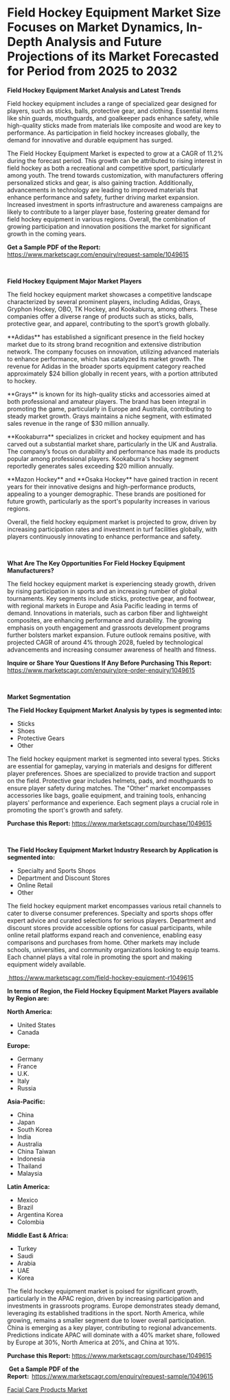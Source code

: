<p><h1>Field Hockey Equipment Market Size Focuses on Market Dynamics, In-Depth Analysis and Future Projections of its Market Forecasted for Period from 2025 to 2032</h1></p><p><strong>Field Hockey Equipment Market Analysis and Latest Trends</strong></p>
<p><p>Field hockey equipment includes a range of specialized gear designed for players, such as sticks, balls, protective gear, and clothing. Essential items like shin guards, mouthguards, and goalkeeper pads enhance safety, while high-quality sticks made from materials like composite and wood are key to performance. As participation in field hockey increases globally, the demand for innovative and durable equipment has surged.</p><p>The Field Hockey Equipment Market is expected to grow at a CAGR of 11.2% during the forecast period. This growth can be attributed to rising interest in field hockey as both a recreational and competitive sport, particularly among youth. The trend towards customization, with manufacturers offering personalized sticks and gear, is also gaining traction. Additionally, advancements in technology are leading to improved materials that enhance performance and safety, further driving market expansion. Increased investment in sports infrastructure and awareness campaigns are likely to contribute to a larger player base, fostering greater demand for field hockey equipment in various regions. Overall, the combination of growing participation and innovation positions the market for significant growth in the coming years.</p></p>
<p><strong>Get a Sample PDF of the Report:&nbsp;</strong> <a href="https://www.marketscagr.com/enquiry/request-sample/1049615?utm_campaign=2039&utm_medium=2&utm_source=Github&utm_content=ia&utm_term=05042025&utm_id=field-hockey-equipment">https://www.marketscagr.com/enquiry/request-sample/1049615</a></p>
<p>&nbsp;</p>
<p><strong>Field Hockey Equipment Major Market Players</strong></p>
<p><p>The field hockey equipment market showcases a competitive landscape characterized by several prominent players, including Adidas, Grays, Gryphon Hockey, OBO, TK Hockey, and Kookaburra, among others. These companies offer a diverse range of products such as sticks, balls, protective gear, and apparel, contributing to the sport’s growth globally.</p><p>**Adidas** has established a significant presence in the field hockey market due to its strong brand recognition and extensive distribution network. The company focuses on innovation, utilizing advanced materials to enhance performance, which has catalyzed its market growth. The revenue for Adidas in the broader sports equipment category reached approximately $24 billion globally in recent years, with a portion attributed to hockey.</p><p>**Grays** is known for its high-quality sticks and accessories aimed at both professional and amateur players. The brand has been integral in promoting the game, particularly in Europe and Australia, contributing to steady market growth. Grays maintains a niche segment, with estimated sales revenue in the range of $30 million annually.</p><p>**Kookaburra** specializes in cricket and hockey equipment and has carved out a substantial market share, particularly in the UK and Australia. The company’s focus on durability and performance has made its products popular among professional players. Kookaburra's hockey segment reportedly generates sales exceeding $20 million annually.</p><p>**Mazon Hockey** and **Osaka Hockey** have gained traction in recent years for their innovative designs and high-performance products, appealing to a younger demographic. These brands are positioned for future growth, particularly as the sport's popularity increases in various regions.</p><p>Overall, the field hockey equipment market is projected to grow, driven by increasing participation rates and investment in turf facilities globally, with players continuously innovating to enhance performance and safety.</p></p>
<p>&nbsp;</p>
<p><strong>What Are The Key Opportunities For Field Hockey Equipment Manufacturers?</strong></p>
<p><p>The field hockey equipment market is experiencing steady growth, driven by rising participation in sports and an increasing number of global tournaments. Key segments include sticks, protective gear, and footwear, with regional markets in Europe and Asia Pacific leading in terms of demand. Innovations in materials, such as carbon fiber and lightweight composites, are enhancing performance and durability. The growing emphasis on youth engagement and grassroots development programs further bolsters market expansion. Future outlook remains positive, with projected CAGR of around 4% through 2028, fueled by technological advancements and increasing consumer awareness of health and fitness.</p></p>
<p><strong>Inquire or Share Your Questions If Any Before Purchasing This Report:</strong> <a href="https://www.marketscagr.com/enquiry/pre-order-enquiry/1049615?utm_campaign=2039&utm_medium=2&utm_source=Github&utm_content=ia&utm_term=05042025&utm_id=field-hockey-equipment">https://www.marketscagr.com/enquiry/pre-order-enquiry/1049615</a></p>
<p>&nbsp;</p>
<p><strong>Market Segmentation</strong></p>
<p><strong>The Field Hockey Equipment Market Analysis by types is segmented into:</strong></p>
<p><ul><li>Sticks</li><li>Shoes</li><li>Protective Gears</li><li>Other</li></ul></p>
<p><p>The field hockey equipment market is segmented into several types. Sticks are essential for gameplay, varying in materials and designs for different player preferences. Shoes are specialized to provide traction and support on the field. Protective gear includes helmets, pads, and mouthguards to ensure player safety during matches. The "Other" market encompasses accessories like bags, goalie equipment, and training tools, enhancing players' performance and experience. Each segment plays a crucial role in promoting the sport's growth and safety.</p></p>
<p><strong>Purchase this Report:&nbsp;</strong><a href="https://www.marketscagr.com/purchase/1049615?utm_campaign=2039&utm_medium=2&utm_source=Github&utm_content=ia&utm_term=05042025&utm_id=field-hockey-equipment">https://www.marketscagr.com/purchase/1049615</a></p>
<p>&nbsp;</p>
<p><strong>The Field Hockey Equipment Market Industry Research by Application is segmented into:</strong></p>
<p><ul><li>Specialty and Sports Shops</li><li>Department and Discount Stores</li><li>Online Retail</li><li>Other</li></ul></p>
<p><p>The field hockey equipment market encompasses various retail channels to cater to diverse consumer preferences. Specialty and sports shops offer expert advice and curated selections for serious players. Department and discount stores provide accessible options for casual participants, while online retail platforms expand reach and convenience, enabling easy comparisons and purchases from home. Other markets may include schools, universities, and community organizations looking to equip teams. Each channel plays a vital role in promoting the sport and making equipment widely available.</p></p>
<p><a href="https://www.marketscagr.com/field-hockey-equipment-r1049615?utm_campaign=2039&utm_medium=2&utm_source=Github&utm_content=ia&utm_term=05042025&utm_id=field-hockey-equipment">&nbsp;https://www.marketscagr.com/field-hockey-equipment-r1049615</a></p>
<p><strong>In terms of Region, the Field Hockey Equipment Market Players available by Region are:</strong></p>
<p>
    <p> <strong> North America: </strong>
        <ul>
            <li>United States</li>
            <li>Canada</li>
        </ul>
        </p> 
    <p> <strong> Europe: </strong>
        <ul>
            <li>Germany</li>
            <li>France</li>
            <li>U.K.</li>
            <li>Italy</li>
            <li>Russia</li>
        </ul>
        </p> 
    <p> <strong> Asia-Pacific: </strong>
        <ul>
            <li>China</li>
            <li>Japan</li>
            <li>South Korea</li>
            <li>India</li>
            <li>Australia</li>
            <li>China Taiwan</li>
            <li>Indonesia</li>
            <li>Thailand</li>
            <li>Malaysia</li>
        </ul>
        </p> 
    <p> <strong> Latin America: </strong>
        <ul>
            <li>Mexico</li>
            <li>Brazil</li>
            <li>Argentina Korea</li>
            <li>Colombia</li>
        </ul>
        </p> 
    <p> <strong> Middle East & Africa: </strong>
        <ul>
            <li>Turkey</li>
            <li>Saudi</li>
            <li>Arabia</li>
            <li>UAE</li>
            <li>Korea</li>
        </ul>
    </p>
    </p>
<p><p>The field hockey equipment market is poised for significant growth, particularly in the APAC region, driven by increasing participation and investments in grassroots programs. Europe demonstrates steady demand, leveraging its established traditions in the sport. North America, while growing, remains a smaller segment due to lower overall participation. China is emerging as a key player, contributing to regional advancements. Predictions indicate APAC will dominate with a 40% market share, followed by Europe at 30%, North America at 20%, and China at 10%.</p></p>
<p><strong>Purchase this Report: </strong><a href="https://www.marketscagr.com/purchase/1049615?utm_campaign=2039&utm_medium=2&utm_source=Github&utm_content=ia&utm_term=05042025&utm_id=field-hockey-equipment">https://www.marketscagr.com/purchase/1049615</a></p>
<p>&nbsp;<strong>Get a Sample PDF of the Report:&nbsp;&nbsp;</strong><a href="https://www.marketscagr.com/enquiry/request-sample/1049615?utm_campaign=2039&utm_medium=2&utm_source=Github&utm_content=ia&utm_term=05042025&utm_id=field-hockey-equipment">https://www.marketscagr.com/enquiry/request-sample/1049615</a></p>
<p><strong></strong></p>
<p><p><a href="https://github.com/SamiaChowdhury801/Market-Research-Report-List-2/blob/main/facial-care-products-market.md?utm_campaign=2039&utm_medium=2&utm_source=Github&utm_content=ia&utm_term=05042025&utm_id=field-hockey-equipment">Facial Care Products Market</a></p></p>